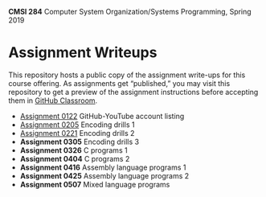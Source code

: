 **CMSI 284** Computer System Organization/Systems Programming, Spring 2019

# Assignment Writeups
This repository hosts a public copy of the assignment write-ups for this course offering. As assignments get “published,” you may visit this repository to get a preview of the assignment instructions before accepting them in [GitHub Classroom](https://classroom.github.com).

- [Assignment 0122](https://dondi.lmu.build/spring2019/cmsi284/cmsi284-spring2019-hw0122.pdf) GitHub-YouTube account listing
- [Assignment 0205](./encoding1.md) Encoding drills 1
- [Assignment 0221](./encoding2.md) Encoding drills 2
- **Assignment 0305** Encoding drills 3
- **Assignment 0326** C programs 1
- **Assignment 0404** C programs 2
- **Assignment 0416** Assembly language programs 1
- **Assignment 0425** Assembly language programs 2
- **Assignment 0507** Mixed language programs
